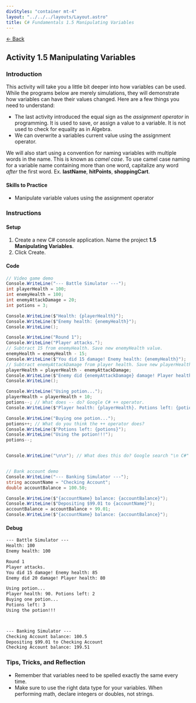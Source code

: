 ```yaml
---
divStyles: "container mt-4"
layout: "../../../layouts/Layout.astro"
title: C# Fundamentals 1.5 Manipulating Variables
---
```


[← Back](/c-sharp-fundamentals/)

## Activity 1.5 Manipulating Variables

### Introduction

This activity will take you a little bit deeper into how variables can be used. While the programs below are merely simulations, they will demonstrate how variables can have their values changed. Here are a few things you need to understand:

- The last activity introduced the equal sign as the _assignment operator_ in programming. It is used to save, or assign a value to a variable. It is not used to check for equality as in Algebra.
- We can overwrite a variables current value using the assignment operator.

We will also start using a convention for naming variables with multiple words in the name. This is known as _camel case_. To use camel case naming for a variable name containing more than one word, capitalize any word _after_ the first word. Ex. **lastName**, **hitPoints**, **shoppingCart**.

#### Skills to Practice

- Manipulate variable values using the assignment operator

### Instructions

#### Setup

1. Create a new C# console application. Name the project **1.5 Manipulating Variables**.
2. Click Create.

#### Code

```cs
// Video game demo
Console.WriteLine("--- Battle Simulator ---");
int playerHealth = 100;
int enemyHealth = 100;
int enemyAttackDamage = 20;
int potions = 3;

Console.WriteLine($"Health: {playerHealth}");
Console.WriteLine($"Enemy health: {enemyHealth}");
Console.WriteLine();

Console.WriteLine("Round 1");
Console.WriteLine("Player attacks.");
// Subtract 15 from enemyHealth. Save new enemyHealth value.
enemyHealth = enemyHealth - 15;
Console.WriteLine($"You did 15 damage! Enemy health: {enemyHealth}");
// Subtract enemyAttackDamage from player health. Save new playerHealth value.
playerHealth = playerHealth - enemyAttackDamage;
Console.WriteLine($"Enemy did {enemyAttackDamage} damage! Player health: {playerHealth}");
Console.WriteLine();

Console.WriteLine("Using potion...");
playerHealth = playerHealth + 10;
potions--; // What does -- do? Google C# ++ operator.
Console.WriteLine($"Player health: {playerHealth}. Potions left: {potions}");

Console.WriteLine("Buying one potion...");
potions++; // What do you think the ++ operator does?
Console.WriteLine($"Potions left: {potions}");
Console.WriteLine("Using the potion!!!");
potions--;


Console.WriteLine("\n\n"); // What does this do? Google search "\n C#"


// Bank account demo
Console.WriteLine("--- Banking Simulator ---");
string accountName = "Checking Account";
double accountBalance = 100.50;

Console.WriteLine($"{accountName} balance: {accountBalance}");
Console.WriteLine($"Depositing $99.01 to {accountName}");
accountBalance = accountBalance + 99.01;
Console.WriteLine($"{accountName} balance: {accountBalance}");
```

#### Debug

```txt
--- Battle Simulator ---
Health: 100
Enemy health: 100

Round 1
Player attacks.
You did 15 damage! Enemy health: 85
Enemy did 20 damage! Player health: 80

Using potion...
Player health: 90. Potions left: 2
Buying one potion...
Potions left: 3
Using the potion!!!



--- Banking Simulator ---
Checking Account balance: 100.5
Depositing $99.01 to Checking Account
Checking Account balance: 199.51
```

### Tips, Tricks, and Reflection

- Remember that variables need to be spelled exactly the same every time.
- Make sure to use the right data type for your variables. When performing math, declare integers or doubles, not strings.
